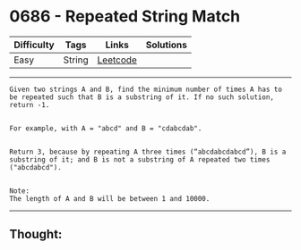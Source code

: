 # 0686 - Repeated String Match

Difficulty  | Tags | Links | Solutions
----------- | ---- | ----- | -----
Easy | String | [Leetcode](https://leetcode.com/problems/repeated-string-match/description/) |


-----------

```
Given two strings A and B, find the minimum number of times A has to be repeated such that B is a substring of it. If no such solution, return -1.


For example, with A = "abcd" and B = "cdabcdab". 


Return 3, because by repeating A three times (“abcdabcdabcd”), B is a substring of it; and B is not a substring of A repeated two times ("abcdabcd").


Note:
The length of A and B will be between 1 and 10000.
```

-----------

## Thought:
